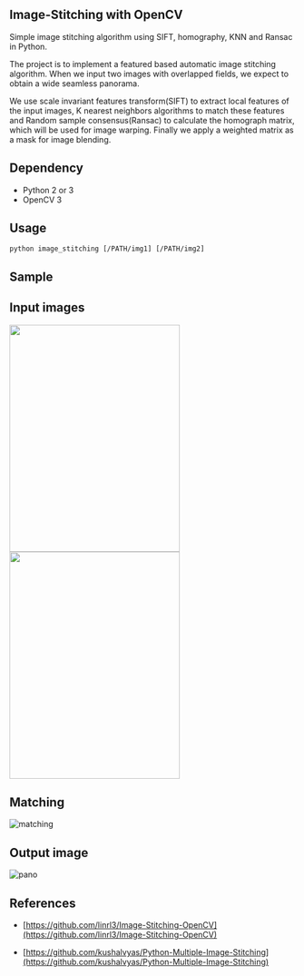 ## Image-Stitching with OpenCV

Simple image stitching algorithm using SIFT, homography, KNN and Ransac in Python.

The project is to implement a featured based automatic image stitching algorithm. When we input two images with overlapped fields, we expect to obtain a wide seamless panorama.

We use scale invariant features transform(SIFT) to extract local features of the input images, K nearest neighbors algorithms to match these features and Random sample consensus(Ransac) to calculate the homograph matrix, which will be used for image warping. Finally we apply a weighted matrix as a mask for image blending.

## Dependency

- Python 2 or 3
- OpenCV 3

## Usage

`python image_stitching [/PATH/img1] [/PATH/img2]`

## Sample

## Input images

<img src="https://github.com/linrl3/Image-Stitching-OpenCV/blob/master/images/q11.jpg" width=300 height=400 > <img src="https://github.com/linrl3/Image-Stitching-OpenCV/blob/master/images/q22.jpg" width=300 height=400 >

## Matching

![matching](https://github.com/linrl3/Image-Stitching-OpenCV/blob/master/images/matching.jpg)

## Output image

![pano](https://github.com/linrl3/Image-Stitching-OpenCV/blob/master/images/panorama.jpg)

## References

- [https://github.com/linrl3/Image-Stitching-OpenCV](https://github.com/linrl3/Image-Stitching-OpenCV)

- [https://github.com/kushalvyas/Python-Multiple-Image-Stitching](https://github.com/kushalvyas/Python-Multiple-Image-Stitching)
